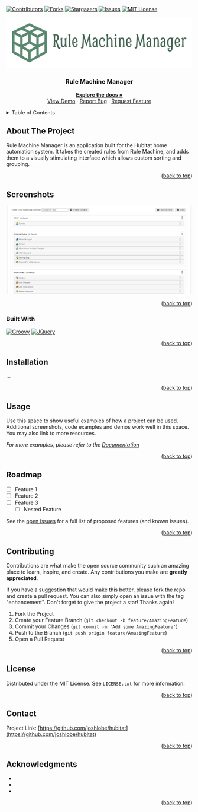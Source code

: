 <a name="readme-top"></a>

[![Contributors][contributors-shield]][contributors-url]
[![Forks][forks-shield]][forks-url]
[![Stargazers][stars-shield]][stars-url]
[![Issues][issues-shield]][issues-url]
[![MIT License][license-shield]][license-url]

<div align="center">
  <a href="https://github.com/joshlobe/hubitat">
    <img src="images/logo.svg" alt="Logo">
  </a>

  <h3 align="center">Rule Machine Manager</h3>
  <p align="center">
    <a href="https://github.com/joshlobe/hubitat"><strong>Explore the docs »</strong></a>
    <br />
    <a href="https://github.com/joshlobe/hubitat">View Demo</a>
    ·
    <a href="https://github.com/joshlobe/hubitat">Report Bug</a>
    ·
    <a href="https://github.com/joshlobe/hubitat">Request Feature</a>
  </p>
</div>

<!-- TABLE OF CONTENTS -->
<details>
  <summary>Table of Contents</summary>
  <ol>
    <li><a href="#about-the-project">About The Project</a></li>
    <li><a href="#screenshots">Screenshots</a></li>
    <li><a href="#built-with">Built With</a></li>
    <li><a href="#installation">Installation</a></li>
    <li><a href="#usage">Usage</a></li>
    <li><a href="#roadmap">Roadmap</a></li>
    <li><a href="#contributing">Contributing</a></li>
    <li><a href="#license">License</a></li>
    <li><a href="#contact">Contact</a></li>
    <li><a href="#acknowledgments">Acknowledgments</a></li>
  </ol>
</details>

## About The Project

Rule Machine Manager is an application built for the Hubitat home automation system. It takes the created rules from Rule Machine, and adds them to a visually stimulating interface which allows custom sorting and grouping.
<p align="right">(<a href="#readme-top">back to top</a>)</p>

## Screenshots

[![Screenshot One][screenshot-one]](images/rmm_1.jpg)
<p align="right">(<a href="#readme-top">back to top</a>)</p>

### Built With

[![Groovy][Groovy]][Groovy-url] [![JQuery][JQuery.com]][JQuery-url]
<p align="right">(<a href="#readme-top">back to top</a>)</p>

## Installation

...
<p align="right">(<a href="#readme-top">back to top</a>)</p>

## Usage

Use this space to show useful examples of how a project can be used. Additional screenshots, code examples and demos work well in this space. You may also link to more resources.

_For more examples, please refer to the [Documentation](https://example.com)_
<p align="right">(<a href="#readme-top">back to top</a>)</p>

## Roadmap

- [ ] Feature 1
- [ ] Feature 2
- [ ] Feature 3
    - [ ] Nested Feature

See the [open issues](https://github.com/joshlobe/hubitat/issues) for a full list of proposed features (and known issues).
<p align="right">(<a href="#readme-top">back to top</a>)</p>

## Contributing

Contributions are what make the open source community such an amazing place to learn, inspire, and create. Any contributions you make are **greatly appreciated**.

If you have a suggestion that would make this better, please fork the repo and create a pull request. You can also simply open an issue with the tag "enhancement".
Don't forget to give the project a star! Thanks again!

1. Fork the Project
2. Create your Feature Branch (`git checkout -b feature/AmazingFeature`)
3. Commit your Changes (`git commit -m 'Add some AmazingFeature'`)
4. Push to the Branch (`git push origin feature/AmazingFeature`)
5. Open a Pull Request
<p align="right">(<a href="#readme-top">back to top</a>)</p>

## License

Distributed under the MIT License. See `LICENSE.txt` for more information.
<p align="right">(<a href="#readme-top">back to top</a>)</p>

## Contact

Project Link: [https://github.com/joshlobe/hubitat](https://github.com/joshlobe/hubitat)
<p align="right">(<a href="#readme-top">back to top</a>)</p>

## Acknowledgments

* []()
* []()
* []()
<p align="right">(<a href="#readme-top">back to top</a>)</p>

[contributors-shield]: https://img.shields.io/github/contributors/joshlobe/hubitat.svg?style=for-the-badge
[contributors-url]: https://github.com/joshlobe/hubitat/graphs/contributors
[forks-shield]: https://img.shields.io/github/forks/joshlobe/hubitat.svg?style=for-the-badge
[forks-url]: https://github.com/joshlobe/hubitat/network/members
[stars-shield]: https://img.shields.io/github/stars/joshlobe/hubitat.svg?style=for-the-badge
[stars-url]: https://github.com/joshlobe/hubitat/stargazers
[issues-shield]: https://img.shields.io/github/issues/joshlobe/hubitat.svg?style=for-the-badge
[issues-url]: https://github.com/joshlobe/hubitat/issues
[license-shield]: https://img.shields.io/github/license/joshlobe/hubitat.svg?style=for-the-badge
[license-url]: https://github.com/joshlobe/hubitat/blob/master/LICENSE.txt

[screenshot-one]: images/rmm_1.jpg

[Groovy]: https://img.shields.io/badge/Groovy-000000?style=for-the-badge&logo=nextdotjs&logoColor=white
[Groovy-url]: https://groovy-lang.org
[JQuery.com]: https://img.shields.io/badge/jQuery-0769AD?style=for-the-badge&logo=jquery&logoColor=white
[JQuery-url]: https://jquery.com 